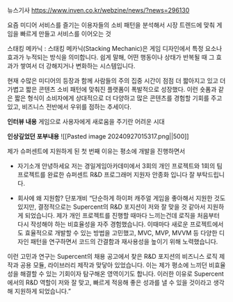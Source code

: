 뉴스기사
https://www.inven.co.kr/webzine/news/?news=296130



요즘 미디어 서비스를 즐기는 이용자들의 소비 패턴을 분석해서 시장 트렌드에 맞춰 게임을 빠르게 만들고 서비스를 이어오는 것

스태킹 메카닉 : 스태킹 메카닉(Stacking Mechanic)은 게임 디자인에서 특정 요소나 효과가 누적되는 방식을 의미합니다. 쉽게 말해, 어떤 행동이나 상태가 반복될 때 그 효과가 쌓여서 더 강해지거나 변화하는 시스템입니다.

현재 수많은 미디어의 등장과 함께 사람들의 주의 집중 시간이 점점 더 짧아지고 있고 더 가볍고 짧은 콘텐츠 소비 패턴에 맞춰진 플랫폼이 폭발적으로 성장했다. 이런 숏폼과 같은 짧은 형식이 소비자에게 상대적으로 더 다양하고 많은 콘텐츠를 경험할 기회를 주고 있고, 비즈니스 전반에서 우위를 점하는 추세이다.

**인터뷰 내용**
게임으로 사용자에게 새로움을 주기란 어려운 시대

**인상깊었던 포부내용**
![[Pasted image 20240927015317.png||500]]

제가 슈퍼센트에 지원하게 된 첫 번째 이유는 평소에 개발을 진행하면서 

- 자기소개
안녕하세요 저는 경일게임아카데미에서 3회의 개인 프로젝트와 1회의 팀프로젝트를 완료한 슈퍼센트 R&D 프로그래머 지원자 안종화 입니다 잘 부탁드립니다.

* 회사에 왜 지원함? 단포개비
“단순하게 하이퍼 캐주얼 게임을 좋아해서 지원한 것도 있지만, 결정적으로는 Supercent의 R&D 포지션이 저와 잘 맞을 것 같아서 지원하게 되었습니다. 제가 개인 프로젝트를 진행할 때마다 느끼는건데 로직을 처음부터 다시 작성해야 하는 비효율성을 자주 경험했습니다. 이때마다 새로운 프로젝트에서도 효율적으로 개발할 수 있는 방법을 고민했고, MVC, MVP, MVVM 등 다양한 디자인 패턴을 연구하면서 코드의 간결함과 재사용성을 높이기 위해 노력했습니다.

이런 고민과 연구는 Supercent의 채용 공고에서 찾은 R&D 포지션의 비즈니스 로직 제작과 공용 모듈, 라이브러리 제작과 맞닿아 있었습니다. 이는 제가 평소에 느끼던 비효율성을 해결할 수 있는 기회이자 탐구해온 영역이기도 합니다. 이러한 이유로 Supercent에서의 R&D 역할이 저와 잘 맞고, 빠르게 적응해 좋은 성과를 낼 수 있을 것이라고 생각해 지원하게 되었습니다.”

